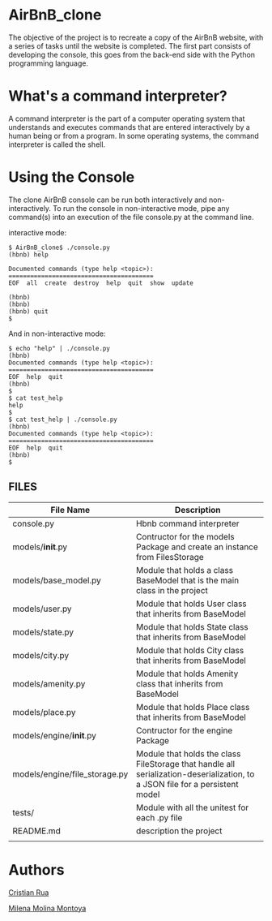 # AirBnB_clone

The objective of the project is to recreate a copy of the AirBnB website, with a series of tasks until the website is completed.
The first part consists of developing the console, this goes from the back-end side with the Python programming language.

# What's a command interpreter?
A command interpreter is the part of a computer operating system that understands and executes commands that are entered interactively by a human being or from a program. In some operating systems, the command interpreter is called the shell.

# Using the Console
The clone AirBnB console can be run both interactively and non-interactively. To run the console in non-interactive mode, pipe any command(s) into an execution of the file console.py at the command line.

interactive mode:
```
$ AirBnB_clone$ ./console.py 
(hbnb) help

Documented commands (type help <topic>):
========================================
EOF  all  create  destroy  help  quit  show  update

(hbnb) 
(hbnb) 
(hbnb) quit
$
```
And in non-interactive mode:
```
$ echo "help" | ./console.py
(hbnb)
Documented commands (type help <topic>):
========================================
EOF  help  quit
(hbnb)
$
$ cat test_help
help
$
$ cat test_help | ./console.py
(hbnb)
Documented commands (type help <topic>):
========================================
EOF  help  quit
(hbnb)
$
```
## FILES

|File Name   |  Description |
| ---    | --- |
|console.py |Hbnb command interpreter|
|models/__init__.py | Contructor for the models Package and create an instance from FilesStorage|
|models/base_model.py |Module that holds a class BaseModel that is the main class in the project|
|models/user.py|Module that holds User class that inherits from BaseModel|
|models/state.py|Module that holds State class that inherits from BaseModel  |
|models/city.py |Module that holds City class that inherits from BaseModel|
|models/amenity.py |Module that holds Amenity class that inherits from BaseModel|
|models/place.py |Module that holds Place class that inherits from BaseModel|
|models/engine/__init__.py|Contructor for the engine Package|
|models/engine/file_storage.py|Module that holds the class FileStorage that handle all serialization-deserialization, to a JSON file for a persistent model|
|tests/|Module with all the unitest for each .py file|
|README.md| description the project|
|    | |

# Authors

[Cristian Rua](https://github.com/Crua0316/AirBnB_clone)
       
[Milena Molina Montoya](https://github.com/MIlenaMontoya/simple_shell)
        

